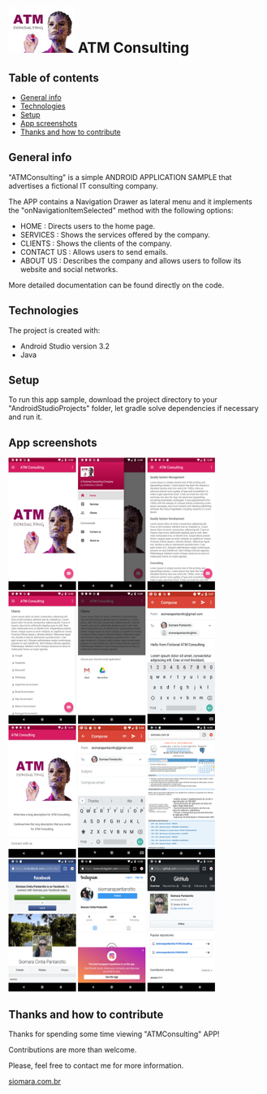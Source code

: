 # <kbd><img src="https://github.com/siomarapantarotto/ATMConsulting/blob/master/app/src/main/res/drawable/profile.jpg" width="130" height="90"/></kbd>  ATM Consulting


## Table of contents
* [General info](#general-info)
* [Technologies](#technologies)
* [Setup](#setup)
* [App screenshots](#app-screenshots)
* [Thanks and how to contribute](#thanks-and-how-to-contribute)


## General info
"ATMConsulting" is a simple ANDROID APPLICATION SAMPLE that advertises a fictional IT consulting company.

The APP contains a Navigation Drawer as lateral menu and it implements the "onNavigationItemSelected" method with the following options:

* HOME          : Directs users to the home page.
* SERVICES      : Shows the services offered by the company.
* CLIENTS       : Shows the clients of the company.
* CONTACT US    : Allows users to send emails.
* ABOUT US      : Describes the company and allows users to follow its website and social networks.

More detailed documentation can be found directly on the code.


## Technologies
The project is created with:
* Android Studio version 3.2
* Java


## Setup
To run this app sample, download the project directory to your "AndroidStudioProjects" folder, let gradle solve dependencies if necessary and run it.


## App screenshots
<kbd><img src="https://github.com/siomarapantarotto/readme-screenshots/blob/master/ATMConsulting/atm1_home.png"          width="133" height="260"></kbd> <kbd><img src="https://github.com/siomarapantarotto/readme-screenshots/blob/master/ATMConsulting/atm2_navigation.png" width="133" height="260"></kbd>
<kbd><img src="https://github.com/siomarapantarotto/readme-screenshots/blob/master/ATMConsulting/atm3_services.png"      width="133" height="260"></kbd>
<kbd><img src="https://github.com/siomarapantarotto/readme-screenshots/blob/master/ATMConsulting/atm4_clients.png"       width="133" height="260"></kbd>
<kbd><img src="https://github.com/siomarapantarotto/readme-screenshots/blob/master/ATMConsulting/atm5_1_contactus.png"   width="133" height="260"></kbd>
<kbd><img src="https://github.com/siomarapantarotto/readme-screenshots/blob/master/ATMConsulting/atm5_2_presetemail.png" width="133" height="260"></kbd>
<kbd><img src="https://github.com/siomarapantarotto/readme-screenshots/blob/master/ATMConsulting/atm6_1_aboutus.png"     width="133" height="260"></kbd>
<kbd><img src="https://github.com/siomarapantarotto/readme-screenshots/blob/master/ATMConsulting/atm6_2_blankemail.png"  width="133" height="260"></kbd>
<kbd><img src="https://github.com/siomarapantarotto/readme-screenshots/blob/master/ATMConsulting/atm6_3_website.png"     width="133" height="260"></kbd>
<kbd><img src="https://github.com/siomarapantarotto/readme-screenshots/blob/master/ATMConsulting/atm6_4_facebook.png"    width="133" height="260"></kbd>
<kbd><img src="https://github.com/siomarapantarotto/readme-screenshots/blob/master/ATMConsulting/atm6_5_instagram.png"   width="133" height="260"></kbd>
<kbd><img src="https://github.com/siomarapantarotto/readme-screenshots/blob/master/ATMConsulting/atm6_6_github.png"      width="133" height="260"></kbd>


## Thanks and how to contribute
Thanks for spending some time viewing "ATMConsulting" APP!

Contributions are more than welcome.

Please, feel free to contact me for more information.

[siomara.com.br](http://www.siomara.com.br)

